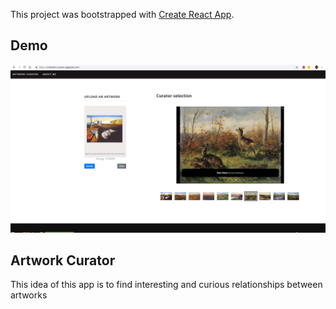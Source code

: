 This project was bootstrapped with [Create React App](https://github.com/facebook/create-react-app).

## Demo

![Demo](https://github.com/ignaciogatti/artwork-curator-frontend/blob/master/artwork-curator-front.png)

## Artwork Curator

This idea of this app is to find interesting and curious relationships between artworks

